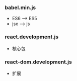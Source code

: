 ### babel.min.js
* ES6 --> ES5
* jsx --> js
### react.development.js
* 核心包
### react-dom.development.js
* 扩展
